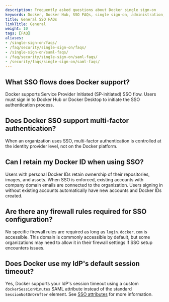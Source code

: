 ```yaml
---
description: Frequently asked questions about Docker single sign-on
keywords: Docker, Docker Hub, SSO FAQs, single sign-on, administration, security
title: General SSO FAQs
linkTitle: General
weight: 10
tags: [FAQ]
aliases:
- /single-sign-on/faqs/
- /faq/security/single-sign-on/faqs/
- /single-sign-on/saml-faqs/
- /faq/security/single-sign-on/saml-faqs/
- /security/faqs/single-sign-on/saml-faqs/
---
```


## What SSO flows does Docker support?

Docker supports Service Provider Initiated (SP-initiated) SSO flow. Users must sign in to Docker Hub or Docker Desktop to initiate the SSO authentication process.

## Does Docker SSO support multi-factor authentication?

When an organization uses SSO, multi-factor authentication is controlled at the identity provider level, not on the Docker platform.

## Can I retain my Docker ID when using SSO?

Users with personal Docker IDs retain ownership of their repositories, images, and assets. When SSO is enforced, existing accounts with company domain emails are connected to the organization. Users signing in without existing accounts automatically have new accounts and Docker IDs created.

## Are there any firewall rules required for SSO configuration?

No specific firewall rules are required as long as `login.docker.com` is accessible. This domain is commonly accessible by default, but some organizations may need to allow it in their firewall settings if SSO setup encounters issues.

## Does Docker use my IdP's default session timeout?

Yes, Docker supports your IdP's session timeout using a custom `dockerSessionMinutes` SAML attribute instead of the standard `SessionNotOnOrAfter` element. See [SSO attributes](/manuals/enterprise/security/provisioning/_index.md#sso-attributes) for more information.
